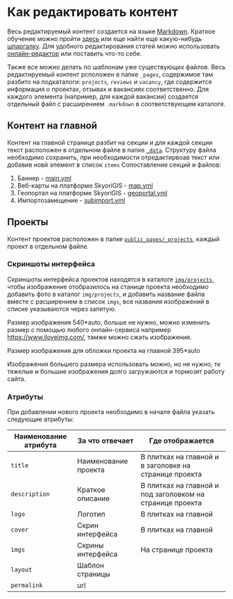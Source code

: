 # Как редактировать контент
Весь редактируемый контент создается на языке [Markdown](https://ru.wikipedia.org/wiki/Markdown). Краткое обучение можно пройти [здесь](https://www.markdowntutorial.com/) или еще найти еще какую-нибудь 
[шпаргалку](https://github.com/adam-p/markdown-here/wiki/Markdown-Cheatsheet). Для удобного редактирования статей можно использовать [онлайн-редактор](http://dillinger.io/) или поставить что-то себе.



Также все можно делать по шаблонам уже существующих файлов. Весь редактируемый контент рсположен в папке `_pages`, содержимое там разбито на подкаталоги: `projects`, `reviews` и `vacancy`, где содержится информация о проектах, отзывах и вакансиях соответственно. Для каждого элемента (например, для каждой вакансии) создается отдельный файл с расширением `.markdown` в соответствующем каталоге.


## Контент на главной

Контент на главной странице разбит на секции и для каждой секции текст расположен в отдельном файле в папке [`_data`](_data).
Структуру файла необходимо сохранить, при необходимости отредактирвоав текст или добавив новй элемент в список `items`
Сопоставление секций и файлов:

1. Баннер - [main.yml](_data/main.yml)
2. Веб-карты на платформе SkyoriGIS - [map.yml](_data/map.yml)
3. Геопортал на платформе SkyoriGIS - [geoportal.yml](_data/geoportal.yml)
4. Импортозамещение - [subimport.yml](_data/subimport.yml)

## Проекты
Контент проектов расположен в папке [`public_pages/_projects`](public_pages/_projects), каждый проект в отдельном файле.

### Скриншоты интерфейса
Скриншоты интерфейса проектов находятся в каталоге [`img/projects`](img/projects), чтобы изображение отобразилось на станице проекта необходимо добавить фото в каталог `img/projects`, и добавить название файла вместе с расширением в список `imgs`, все названия изображений в списке указываются через запятую.

Размер изображения 540*auto, больше не нужно, можно изменить размер с помощью любого онлайн-сервиса например https://www.iloveimg.com/, тамже можно сжать изображения.

Размер изображения для обложки проекта на главной 395*auto

Изображения большего размера использовать можно, но не нужно, тк тяжелые и большие изображения долго загружаются и тормозят работу сайта.

### Атрибуты
При добавлении нового проекта необходимо в начале файла указать следующие атрибуты:

| Наименование атрибута | За что отвечает      | Где отображается                                          |
|-----------------------|----------------------|-----------------------------------------------------------|
| `title`               | Наименование проекта | В плитках на главной и в заголовке на странице проекта    |
| `description`         | Краткое описание     | В плитках на главной и под заголовком на странице проекта |
| `logo`                | Логотип              | В плитках на главной |
| `cover`               | Скрин интерфейса     | В плитках на главной |
| `imgs`                | Скрины интерфейса    | На странице проекта |
| `layout`              | Шаблон страницы      |  |
| `permalink`           | url                  |  |



